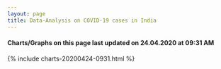 ```yaml
---
layout: page
title: Data-Analysis on COVID-19 cases in India
---
```

#### Charts/Graphs on this page last updated on 24.04.2020 at 09:31 AM
{% include charts-20200424-0931.html %}